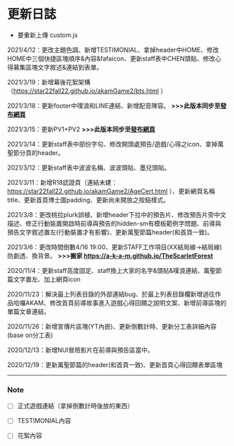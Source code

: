 # 更新日誌

* 要重新上傳 custom.js

2021/4/12：更改主題色調、新增TESTIMONIAL、拿掉header中HOME、修改HOME中三個快捷區塊順序&內容&fafaicon、更新staff表中CHEN頭貼、修改心得募集區塊文字敘述&連結到表單。

2021/3/19：新增幕後花絮架構（https://star22fall22.github.io/akamGame2/bts.html ）

2021/3/18：更新footer中噗浪和LINE連結、新增配音陣容。 **>>>此版本同步至[發布網頁](https://a-k-a-m.github.io/TheScarletForest)**

2021/3/15：更新PV1+PV2 **>>>此版本同步至[發布網頁](https://a-k-a-m.github.io/TheScarletForest)**

2021/3/14：更新staff表中部份字句、修改開頭處預告/遊戲/心得之icon、拿掉萬聖節分頁的header。

2021/3/12：更新staff表中波波名稱、波波頭貼、墨兒頭貼。

2021/3/11：新增R18認證頁（連結未建：https://star22fall22.github.io/akamGame2/AgeCert.html ）、更新網頁名稱title、更新首頁博士圖padding、更新尚未開放之按鈕樣式。

2021/3/8：更改桃拉plurk誤植、新增header下拉中的預告片、修改預告片旁中文描述、修正行動裝置開啟時前導與預告的hidden-sm有模板範例字問題、前導與預告文字敘述置左(行動裝置才有影響)、更新萬聖節篇header(和首頁一致)。

2021/3/6：更改時間倒數4/16 19:00、更新STAFF工作項目(XX結局線->結局線)防劇透、換背景。 **>>>搬家 https://a-k-a-m.github.io/TheScarletForest**

2020/11/4：更新staff高度固定、staff換上大家的名字&頭貼&噗浪連結、萬聖節篇文字置左、加上網頁icon

2020/11/23：解決最上列表目錄的外部連結bug、於最上列表目錄欄新增過往作品哈囉AKAM、修改首頁前導故事進入遊戲心得回饋之說明文案、新增前導區塊的單篇文章連結。

2020/11/26：新增宣傳片區塊(YT內嵌)、更新倒數計時、更新分工表詳細內容(base on分工表)

2020/12/13：新增NUI冒險影片在前導與預告區當中。

2020/12/19：更新萬聖節篇的header(和首頁一致)、更新首頁心得回饋表單區塊


---

### Note

- [ ] 正式遊戲連結（拿掉倒數計時後放的東西）
- [ ] TESTIMONIAL內容
- [ ] 花絮內容



